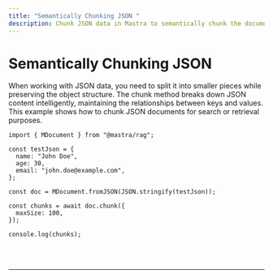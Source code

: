 ```yaml
---
title: "Semantically Chunking JSON "
description: Chunk JSON data in Mastra to semantically chunk the document.
---
```


# Semantically Chunking JSON

When working with JSON data, you need to split it into smaller pieces while preserving the object structure. The chunk method breaks down JSON content intelligently, maintaining the relationships between keys and values. This example shows how to chunk JSON documents for search or retrieval purposes.

```tsx copy
import { MDocument } from "@mastra/rag";

const testJson = {
  name: "John Doe",
  age: 30,
  email: "john.doe@example.com",
};

const doc = MDocument.fromJSON(JSON.stringify(testJson));

const chunks = await doc.chunk({
  maxSize: 100,
});

console.log(chunks);
```

<br />
<br />
<hr className="dark:border-[#404040] border-gray-300" />
<br />
<br />
<GithubLink
  link={
    "https://github.com/mastra-ai/mastra/blob/main/examples/basics/rag/chunk-json"
  }
/>
